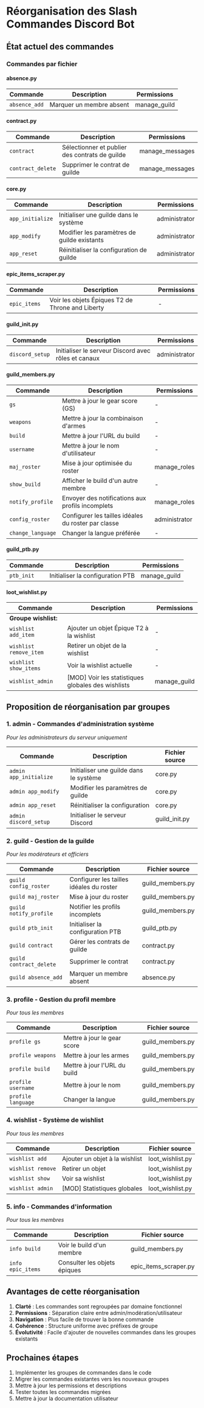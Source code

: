 # Réorganisation des Slash Commandes Discord Bot

## État actuel des commandes

### Commandes par fichier

#### **absence.py**
| Commande | Description | Permissions |
|----------|-------------|-------------|
| `absence_add` | Marquer un membre absent | manage_guild |

#### **contract.py**
| Commande | Description | Permissions |
|----------|-------------|-------------|
| `contract` | Sélectionner et publier des contrats de guilde | manage_messages |
| `contract_delete` | Supprimer le contrat de guilde | manage_messages |

#### **core.py**
| Commande | Description | Permissions |
|----------|-------------|-------------|
| `app_initialize` | Initialiser une guilde dans le système | administrator |
| `app_modify` | Modifier les paramètres de guilde existants | administrator |
| `app_reset` | Réinitialiser la configuration de guilde | administrator |

#### **epic_items_scraper.py**
| Commande | Description | Permissions |
|----------|-------------|-------------|
| `epic_items` | Voir les objets Épiques T2 de Throne and Liberty | - |

#### **guild_init.py**
| Commande | Description | Permissions |
|----------|-------------|-------------|
| `discord_setup` | Initialiser le serveur Discord avec rôles et canaux | administrator |

#### **guild_members.py**
| Commande | Description | Permissions |
|----------|-------------|-------------|
| `gs` | Mettre à jour le gear score (GS) | - |
| `weapons` | Mettre à jour la combinaison d'armes | - |
| `build` | Mettre à jour l'URL du build | - |
| `username` | Mettre à jour le nom d'utilisateur | - |
| `maj_roster` | Mise à jour optimisée du roster | manage_roles |
| `show_build` | Afficher le build d'un autre membre | - |
| `notify_profile` | Envoyer des notifications aux profils incomplets | manage_roles |
| `config_roster` | Configurer les tailles idéales du roster par classe | administrator |
| `change_language` | Changer la langue préférée | - |

#### **guild_ptb.py**
| Commande | Description | Permissions |
|----------|-------------|-------------|
| `ptb_init` | Initialiser la configuration PTB | manage_guild |

#### **loot_wishlist.py**
| Commande | Description | Permissions |
|----------|-------------|-------------|
| **Groupe wishlist:** | | |
| `wishlist add_item` | Ajouter un objet Épique T2 à la wishlist | - |
| `wishlist remove_item` | Retirer un objet de la wishlist | - |
| `wishlist show_items` | Voir la wishlist actuelle | - |
| `wishlist_admin` | [MOD] Voir les statistiques globales des wishlists | manage_guild |

## Proposition de réorganisation par groupes

### 1. **admin** - Commandes d'administration système
*Pour les administrateurs du serveur uniquement*

| Commande | Description | Fichier source |
|----------|-------------|----------------|
| `admin app_initialize` | Initialiser une guilde dans le système | core.py |
| `admin app_modify` | Modifier les paramètres de guilde | core.py |
| `admin app_reset` | Réinitialiser la configuration | core.py |
| `admin discord_setup` | Initialiser le serveur Discord | guild_init.py |

### 2. **guild** - Gestion de la guilde
*Pour les modérateurs et officiers*

| Commande | Description | Fichier source |
|----------|-------------|----------------|
| `guild config_roster` | Configurer les tailles idéales du roster | guild_members.py |
| `guild maj_roster` | Mise à jour du roster | guild_members.py |
| `guild notify_profile` | Notifier les profils incomplets | guild_members.py |
| `guild ptb_init` | Initialiser la configuration PTB | guild_ptb.py |
| `guild contract` | Gérer les contrats de guilde | contract.py |
| `guild contract_delete` | Supprimer le contrat | contract.py |
| `guild absence_add` | Marquer un membre absent | absence.py |

### 3. **profile** - Gestion du profil membre
*Pour tous les membres*

| Commande | Description | Fichier source |
|----------|-------------|----------------|
| `profile gs` | Mettre à jour le gear score | guild_members.py |
| `profile weapons` | Mettre à jour les armes | guild_members.py |
| `profile build` | Mettre à jour l'URL du build | guild_members.py |
| `profile username` | Mettre à jour le nom | guild_members.py |
| `profile language` | Changer la langue | guild_members.py |

### 4. **wishlist** - Système de wishlist
*Pour tous les membres*

| Commande | Description | Fichier source |
|----------|-------------|----------------|
| `wishlist add` | Ajouter un objet à la wishlist | loot_wishlist.py |
| `wishlist remove` | Retirer un objet | loot_wishlist.py |
| `wishlist show` | Voir sa wishlist | loot_wishlist.py |
| `wishlist admin` | [MOD] Statistiques globales | loot_wishlist.py |

### 5. **info** - Commandes d'information
*Pour tous les membres*

| Commande | Description | Fichier source |
|----------|-------------|----------------|
| `info build` | Voir le build d'un membre | guild_members.py |
| `info epic_items` | Consulter les objets épiques | epic_items_scraper.py |

## Avantages de cette réorganisation

1. **Clarté** : Les commandes sont regroupées par domaine fonctionnel
2. **Permissions** : Séparation claire entre admin/modération/utilisateur
3. **Navigation** : Plus facile de trouver la bonne commande
4. **Cohérence** : Structure uniforme avec préfixes de groupe
5. **Évolutivité** : Facile d'ajouter de nouvelles commandes dans les groupes existants

## Prochaines étapes

1. Implémenter les groupes de commandes dans le code
2. Migrer les commandes existantes vers les nouveaux groupes
3. Mettre à jour les permissions et descriptions
4. Tester toutes les commandes migrées
5. Mettre à jour la documentation utilisateur